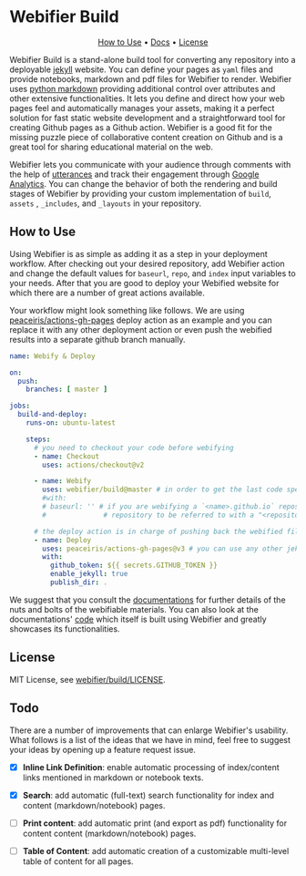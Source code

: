 # Webifier Build

<p align="center">
  <a href="#how-to-use">How to Use</a> •
  <a href="https://webifier.github.io/">Docs</a> •
  <a href="#license">License</a>
</p>

Webifier Build is a stand-alone build tool for converting any repository into a
deployable [jekyll](https://jekyllrb.com/) website. You can define your pages as `yaml` files and provide notebooks,
markdown and pdf files for Webifier to render. Webifier uses [python markdown](https://python-markdown.github.io/)
providing additional control over attributes and other extensive functionalities. It lets you define and direct how your
web pages feel and automatically manages your assets, making it a perfect solution for fast static website development
and a straightforward tool for creating Github pages as a Github action. Webifier is a good fit for the missing puzzle
piece of collaborative content creation on Github and is a great tool for sharing educational material on the web.

Webifier lets you communicate with your audience through comments with the help of [utterances](https://utteranc.es/)
and track their engagement through [Google Analytics](https://analytics.google.com/). You can change the behavior of
both the rendering and build stages of Webifier by providing your custom implementation of `build`, `assets`
, `_includes`, and `_layouts` in your repository.


## How to Use

Using Webifier is as simple as adding it as a step in your deployment workflow. After checking out your desired
repository, add Webifier action and change the default values for `baseurl`, `repo`, and `index` input variables to your
needs. After that you are good to deploy your Webified website for which there are a number of great actions available.

Your workflow might look something like follows. We are using
[peaceiris/actions-gh-pages](https://github.com/peaceiris/actions-gh-pages) deploy action as an example and you can
replace it with any other deployment action or even push the webified results into a separate github branch manually.

```yaml
name: Webify & Deploy

on:
  push:
    branches: [ master ]

jobs:
  build-and-deploy:
    runs-on: ubuntu-latest

    steps:
      # you need to checkout your code before webifying
      - name: Checkout
        uses: actions/checkout@v2

      - name: Webify
        uses: webifier/build@master # in order to get the last code specify branch name or else specify intended version
        #with:
        # baseurl: '' # if you are webifying a `<name>.github.io` repository or don't wish to have the content of this 
        #              # repository to be referred to with a "<repository-name>/" slug

      # the deploy action is in charge of pushing back the webified files into a separate branch such as `gh-pages`
      - name: Deploy
        uses: peaceiris/actions-gh-pages@v3 # you can use any other jekyll build action instead
        with:
          github_token: ${{ secrets.GITHUB_TOKEN }}
          enable_jekyll: true
          publish_dir: .
```
We suggest that you consult the [documentations](https://webifier.github.io/) for further details of the nuts and bolts 
of the webifiable materials. You can also look at the documentations' 
[code](https://github.com/webifier/webifier.github.io) which itself is built using Webifier and greatly showcases its
functionalities.

## License
MIT License, see [webifier/build/LICENSE](https://github.com/webifier/build/blob/master/LICENSE).

## Todo

There are a number of improvements that can enlarge Webifier's usability. What follows is a list of the ideas that we
have in mind, feel free to suggest your ideas by opening up a feature request issue.

* [x] **Inline Link Definition**: enable automatic processing of index/content links mentioned in markdown or notebook
  texts.
* [x] **Search**: add automatic (full-text) search functionality for index and content (markdown/notebook) pages.
* [ ] **Print content**: add automatic print (and export as pdf) functionality for content content (markdown/notebook)
  pages.
* [ ] **Table of Content**: add automatic creation of a customizable multi-level table of content for all pages.

  
